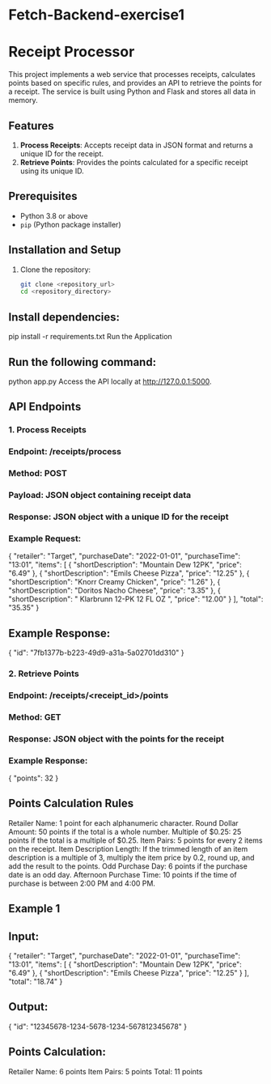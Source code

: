 # Fetch-Backend-exercise1
# Receipt Processor

This project implements a web service that processes receipts, calculates points based on specific rules, and provides an API to retrieve the points for a receipt. The service is built using Python and Flask and stores all data in memory.

## Features

1. **Process Receipts**: Accepts receipt data in JSON format and returns a unique ID for the receipt.
2. **Retrieve Points**: Provides the points calculated for a specific receipt using its unique ID.

## Prerequisites
- Python 3.8 or above
- `pip` (Python package installer)

## Installation and Setup

1. Clone the repository:
   ```bash
   git clone <repository_url>
   cd <repository_directory>
 ## Install dependencies:
pip install -r requirements.txt
Run the Application

## Run the following command:

python app.py
Access the API locally at http://127.0.0.1:5000.

## API Endpoints

### 1. Process Receipts
### Endpoint: /receipts/process
### Method: POST
### Payload: JSON object containing receipt data
### Response: JSON object with a unique ID for the receipt
### Example Request:

{
  "retailer": "Target",
  "purchaseDate": "2022-01-01",
  "purchaseTime": "13:01",
  "items": [
    {
      "shortDescription": "Mountain Dew 12PK",
      "price": "6.49"
    },
    {
      "shortDescription": "Emils Cheese Pizza",
      "price": "12.25"
    },
    {
      "shortDescription": "Knorr Creamy Chicken",
      "price": "1.26"
    },
    {
      "shortDescription": "Doritos Nacho Cheese",
      "price": "3.35"
    },
    {
      "shortDescription": "   Klarbrunn 12-PK 12 FL OZ  ",
      "price": "12.00"
    }
  ],
  "total": "35.35"
}
## Example Response:

{
  "id": "7fb1377b-b223-49d9-a31a-5a02701dd310"
}
### 2. Retrieve Points
### Endpoint: /receipts/<receipt_id>/points
### Method: GET
### Response: JSON object with the points for the receipt
### Example Response:

{
  "points": 32
}
## Points Calculation Rules

Retailer Name: 1 point for each alphanumeric character.
Round Dollar Amount: 50 points if the total is a whole number.
Multiple of $0.25: 25 points if the total is a multiple of $0.25.
Item Pairs: 5 points for every 2 items on the receipt.
Item Description Length: If the trimmed length of an item description is a multiple of 3, multiply the item price by 0.2, round up, and add the result to the points.
Odd Purchase Day: 6 points if the purchase date is an odd day.
Afternoon Purchase Time: 10 points if the time of purchase is between 2:00 PM and 4:00 PM.
## Example 1

## Input:

{
  "retailer": "Target",
  "purchaseDate": "2022-01-01",
  "purchaseTime": "13:01",
  "items": [
    {
      "shortDescription": "Mountain Dew 12PK",
      "price": "6.49"
    },
    {
      "shortDescription": "Emils Cheese Pizza",
      "price": "12.25"
    }
  ],
  "total": "18.74"
}
## Output:

{
  "id": "12345678-1234-5678-1234-567812345678"
}
## Points Calculation:
Retailer Name: 6 points
Item Pairs: 5 points
Total: 11 points
